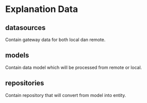 # Explanation Data

## datasources
Contain gateway data for both local dan remote.

## models
Contain data model which will be processed from remote or local.

## repositories
Contain repository that will convert from model into entity.
